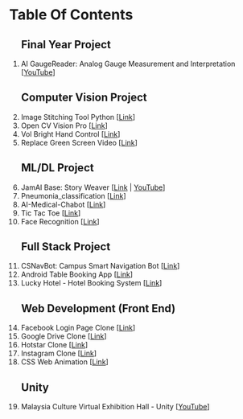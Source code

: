 # Table Of Contents

<ol>
  
## Final Year Project
<li>AI GaugeReader: Analog Gauge Measurement and Interpretation [<a href="https://youtu.be/n_LAMoK176w">YouTube</a>]</li>

## Computer Vision Project
<li>Image Stitching Tool Python [<a href="https://github.com/laikewei3/Image_Stitching_Tool_Python.git">Link</a>]</li>
<li>Open CV Vision Pro [<a href="https://github.com/laikewei3/OpenCV_VisionPro.git">Link</a>]</li>
<li>Vol Bright Hand Control [<a href="https://github.com/laikewei3/Vol_Bright_Hand_Control.git">Link</a>]</li>
<li>Replace Green Screen Video [<a href="https://github.com/laikewei3/Replace_Green_Screen_Video.git">Link</a>]</li>

## ML/DL Project
<li>JamAI Base: Story Weaver [<a href="">Link</a> | <a href="https://youtu.be/N8Y_0QkD0X0">YouTube</a>]</li>
<li>Pneumonia_classification [<a href="https://github.com/Pyrexiaa/pneumonia_classification.git">Link</a>]</li>
<li>AI-Medical-Chabot [<a href="https://github.com/leekeaten/WID3014-Practical-AI-Medical-Chabot.git">Link</a>]</li>
<li>Tic Tac Toe [<a href="https://github.com/laikewei3/Tic-tac-toe.git">Link</a>]</li>
<li>Face Recognition [<a href="https://github.com/laikewei3/Face_Recognition.git">Link</a>]</li>

## Full Stack Project
<li>CSNavBot: Campus Smart Navigation Bot [<a href="https://github.com/laikewei3/UM_NLP.git">Link</a>]</li>
<li>Android Table Booking App [<a href="https://github.com/laikewei3/TableBooking.git">Link</a>]</li>
<li>Lucky Hotel - Hotel Booking System [<a href="https://github.com/laikewei3/Lucky_Hotel.git">Link</a>]</li>

## Web Development (Front End)
<li>Facebook Login Page Clone [<a href="https://github.com/laikewei3/facebook_login.git">Link</a>]</li>
<li>Google Drive Clone [<a href="https://github.com/laikewei3/Google_Drive_Clone.git">Link</a>]</li>
<li>Hotstar Clone [<a href="https://github.com/laikewei3/Hotstar_Clone.git">Link</a>]</li>
<li>Instagram Clone [<a href="https://github.com/laikewei3/Instagram_Clone_Bootcamp.git">Link</a>]</li>
<li>CSS Web Animation [<a href="https://github.com/laikewei3/CSS_Web_Animation.git">Link</a>]</li>

## Unity
<li>Malaysia Culture Virtual Exhibition Hall - Unity [<a href="https://youtu.be/YtzyHD2kDr4">YouTube</a>]</li>

</ol>
